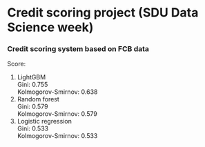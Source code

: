 # Credit scoring project (SDU Data Science week)
### Credit scoring system based on FCB data
Score:
1. LightGBM<br/>
  Gini: 0.755<br/>
  Kolmogorov-Smirnov: 0.638<br/>
2. Random forest<br/>
  Gini: 0.579 <br/>
  Kolmogorov-Smirnov: 0.579<br/>
3. Logistic regression<br/>
  Gini: 0.533 <br/>
  Kolmogorov-Smirnov: 0.533 <br/>
